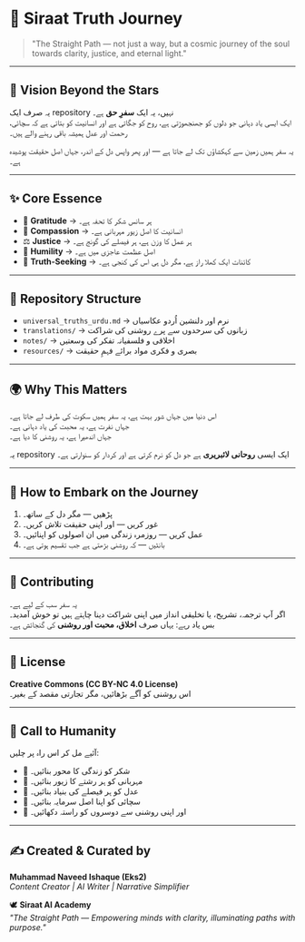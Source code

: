 # 🌌 Siraat Truth Journey  

> "The Straight Path — not just a way, but a cosmic journey of the soul towards clarity, justice, and eternal light."  

---

## 🌠 Vision Beyond the Stars  

یہ صرف ایک repository نہیں، یہ ایک **سفرِ حق** ہے۔  
ایک ایسی یاد دہانی جو دلوں کو جھنجھوڑتی ہے، روح کو جگاتی ہے اور انسانیت کو بتاتی ہے کہ سچائی، رحمت اور عدل ہمیشہ باقی رہنے والے ہیں۔  

یہ سفر ہمیں زمین سے کہکشاؤں تک لے جاتا ہے — اور پھر واپس دل کے اندر، جہاں اصل حقیقت پوشیدہ ہے۔  

---

## ✨ Core Essence  

- 🌿 **Gratitude** → ہر سانس شکر کا تحفہ ہے۔  
- 💖 **Compassion** → انسانیت کا اصل زیور مہربانی ہے۔  
- ⚖️ **Justice** → ہر عمل کا وزن ہے، ہر فیصلے کی گونج ہے۔  
- 🌱 **Humility** → اصل عظمت عاجزی میں ہے۔  
- 🔭 **Truth-Seeking** → کائنات ایک کھلا راز ہے، مگر دل ہی اس کی کنجی ہے۔  

---

## 📂 Repository Structure  

- `universal_truths_urdu.md` → نرم اور دلنشین اُردو عکاسیاں  
- `translations/` → زبانوں کی سرحدوں سے پرے روشنی کی شراکت  
- `notes/` → اخلاقی و فلسفیانہ تفکر کی وسعتیں  
- `resources/` → بصری و فکری مواد برائے فہمِ حقیقت  

---

## 🌍 Why This Matters  

اس دنیا میں جہاں شور بہت ہے، یہ سفر ہمیں سکوت کی طرف لے جاتا ہے۔  
جہاں نفرت ہے، یہ محبت کی یاد دہانی ہے۔  
جہاں اندھیرا ہے، یہ روشنی کا دیا ہے۔  

یہ repository ایک ایسی **روحانی لائبریری** ہے جو دل کو نرم کرتی ہے اور کردار کو سنوارتی ہے۔  

---

## 🚀 How to Embark on the Journey  

1. پڑھیں — مگر دل کے ساتھ۔  
2. غور کریں — اور اپنی حقیقت تلاش کریں۔  
3. عمل کریں — روزمرہ زندگی میں ان اصولوں کو اپنائیں۔  
4. بانٹیں — کہ روشنی بڑھتی ہے جب تقسیم ہوتی ہے۔  

---

## 🤝 Contributing  

یہ سفر سب کے لیے ہے۔  
اگر آپ ترجمہ، تشریح، یا تخلیقی انداز میں اپنی شراکت دینا چاہتے ہیں تو خوش آمدید۔  
بس یاد رہے: یہاں صرف **اخلاق، محبت اور روشنی** کی گنجائش ہے۔  

---

## 📜 License  

**Creative Commons (CC BY-NC 4.0 License)**  
اس روشنی کو آگے بڑھائیں، مگر تجارتی مقصد کے بغیر۔  

---

## 💫 Call to Humanity  

آئیے مل کر اس راہ پر چلیں:  
- 🌟 شکر کو زندگی کا محور بنائیں۔  
- 🌟 مہربانی کو ہر رشتے کا زیور بنائیں۔  
- 🌟 عدل کو ہر فیصلے کی بنیاد بنائیں۔  
- 🌟 سچائی کو اپنا اصل سرمایہ بنائیں۔  
- 🌟 اور اپنی روشنی سے دوسروں کو راستہ دکھائیں۔  

---

## ✍️ Created & Curated by  
**Muhammad Naveed Ishaque (Eks2)**  
*Content Creator | AI Writer | Narrative Simplifier*  

🕊️ **Siraat AI Academy**  
*"The Straight Path — Empowering minds with clarity, illuminating paths with purpose."*  
